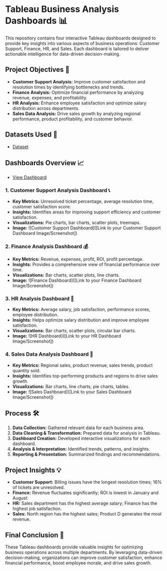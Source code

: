 # Tableau Business Analysis Dashboards 📊

This repository contains four interactive Tableau dashboards designed to provide key insights into various aspects of business operations: Customer Support, Finance, HR, and Sales. Each dashboard is tailored to deliver actionable intelligence for data-driven decision-making.

## Project Objectives 🎯

* **Customer Support Analysis:** Improve customer satisfaction and resolution times by identifying bottlenecks and trends.
* **Finance Analysis:** Optimize financial performance by analyzing revenue, expenses, and profitability.
* **HR Analysis:** Enhance employee satisfaction and optimize salary distribution across departments.
* **Sales Data Analysis:** Drive sales growth by analyzing regional performance, product profitability, and customer behavior.

## Datasets Used 💾

- <a href="https://github.com/inileshverma/Tableau-Celestial-Innovations-Dashboards/blob/main/company_data_linked.xlsx">Dataset</a>

## Dashboards Overview 📈
 - <a href="https://github.com/inileshverma/Tableau-Sales-Data-Analysis/blob/main/Tableau.png">View Dashboard</a>
### 1. Customer Support Analysis Dashboard 📞

* **Key Metrics:** Unresolved ticket percentage, average resolution time, customer satisfaction score.
* **Insights:** Identifies areas for improving support efficiency and customer satisfaction.
* **Visualizations:** Pie charts, bar charts, scatter plots, treemaps.
* **Image:** ![Customer Support Dashboard]([Link to your Customer Support Dashboard Image/Screenshot])

### 2. Finance Analysis Dashboard 💰

* **Key Metrics:** Revenue, expenses, profit, ROI, profit percentage.
* **Insights:** Provides a comprehensive view of financial performance over time.
* **Visualizations:** Bar charts, scatter plots, line charts.
* **Image:** ![Finance Dashboard]([Link to your Finance Dashboard Image/Screenshot])

### 3. HR Analysis Dashboard 👥

* **Key Metrics:** Average salary, job satisfaction, performance scores, employee distribution.
* **Insights:** Helps optimize salary distribution and improve employee satisfaction.
* **Visualizations:** Bar charts, scatter plots, circular bar charts.
* **Image:** ![HR Dashboard]([Link to your HR Dashboard Image/Screenshot])

### 4. Sales Data Analysis Dashboard 🛒

* **Key Metrics:** Regional sales, product revenue, sales trends, product quantity sold.
* **Insights:** Identifies top-performing products and regions to drive sales growth.
* **Visualizations:** Bar charts, line charts, pie charts, tables.
* **Image:** ![Sales Dashboard]([Link to your Sales Dashboard Image/Screenshot])

## Process 🛠️

1.  **Data Collection:** Gathered relevant data for each business area.
2.  **Data Cleaning & Transformation:** Prepared data for analysis in Tableau.
3.  **Dashboard Creation:** Developed interactive visualizations for each dashboard.
4.  **Analysis & Interpretation:** Identified trends, patterns, and insights.
5.  **Reporting & Presentation:** Summarized findings and recommendations.

## Project Insights 💡

* **Customer Support:** Billing issues have the longest resolution times; 16% of tickets are unresolved.
* **Finance:** Revenue fluctuates significantly; ROI is lowest in January and August.
* **HR:** Sales department has the highest average salary; Finance has the highest job satisfaction.
* **Sales:** North region has the highest sales; Product D generates the most revenue.

## Final Conclusion 🎉

These Tableau dashboards provide valuable insights for optimizing business operations across multiple departments. By leveraging data-driven decision-making, organizations can improve customer satisfaction, enhance financial performance, boost employee morale, and drive sales growth.
